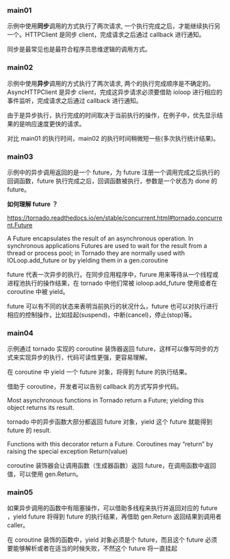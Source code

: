 ### main01

示例中使用**同步**调用的方式执行了两次请求, 一个执行完成之后，才能继续执行另一个。HTTPClient 是同步 client，完成请求之后通过 callback 进行通知。

同步是最常见也是最符合程序员思维逻辑的调用方式。

### main02

示例中使用**异步**调用的方式执行了两次请求, 两个的执行完成顺序是不确定的。AsyncHTTPClient 是异步 client，完成这异步请求必须要借助 ioloop 进行相应的事件监听，完成请求之后通过 callback 进行通知。

由于是异步执行，执行完成的时间取决于当前执行的操作，在例子中，优先显示结果的是响应速度更快的请求。

对比 main01 的执行时间，main02 的执行时间稍微短一些(多次执行统计结果)。

### main03

示例中的异步调用返回的是一个 future，为 future 注册一个调用完成之后执行的回调函数，future 执行完成之后，回调函数被执行，参数是一个状态为 done 的 future。

**如何理解 future ？**

https://tornado.readthedocs.io/en/stable/concurrent.html#tornado.concurrent.Future

A Future encapsulates the result of an asynchronous operation. In synchronous applications Futures are used to wait for the result from a thread or process pool; in Tornado they are normally used with IOLoop.add_future or by yielding them in a gen.coroutine

future 代表一次异步的执行。在同步应用程序中，furure 用来等待从一个线程或进程池执行的操作结果，在 tornado 中他们常被 ioloop.add_future 使用或者在 coroutine 中被 yield。

future 可以有不同的状态来表明当前执行的状况什么，future 也可以对执行进行相应的控制操作，比如挂起(suspend)，中断(cancel)，停止(stop)等。


### main04

示例通过 tornado 实现的 coroutine 装饰器返回 future，这样可以像写同步的方式来实现异步的执行，代码可读性更强，更容易理解。

在 coroutine 中 yield 一个 future 对象，将得到 future 的执行结果。

借助于 coroutine，开发者可以告别 callback 的方式写异步代码。

Most asynchronous functions in Tornado return a Future; yielding this object returns its result.

tornado 中的异步函数大部分都返回 future 对象，yield 这个 future 就能得到 future 的 result.

Functions with this decorator return a Future. Coroutines may “return” by raising the special exception Return(value)

coroutine 装饰器会让调用函数（生成器函数）返回 future，在调用函数中返回值，可以使用 gen.Return。


### main05

如果异步调用的函数中有阻塞操作，可以借助多线程来执行并返回对应的 future ，yield future 将得到 future 的执行结果，再借助 gen.Return 返回结果到调用者 caller。

在 coroutine 装饰的函数中，yield 对象必须是个 future，而且这个 future 必须要能够解析或者在适当的时候失败，不然这个 future 将一直挂起




